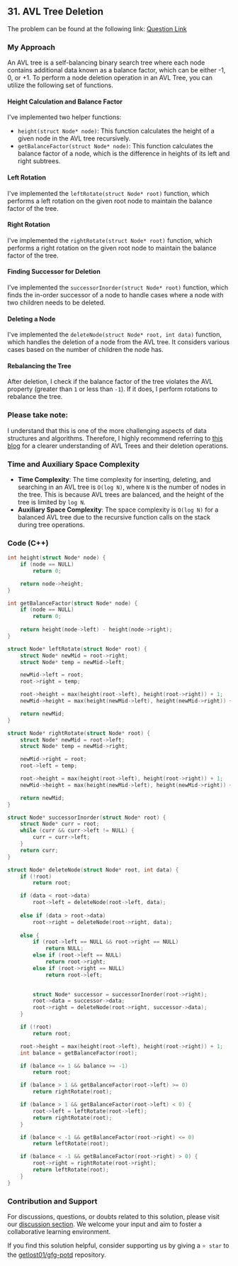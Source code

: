 ## 31. AVL Tree Deletion

The problem can be found at the following link: [Question Link](https://practice.geeksforgeeks.org/problems/avl-tree-deletion/1)

### My Approach

An AVL tree is a self-balancing binary search tree where each node contains additional data known as a balance factor, which can be either -1, 0, or +1.
To perform a node deletion operation in an AVL Tree, you can utilize the following set of functions.

#### Height Calculation and Balance Factor
I've implemented two helper functions:
- `height(struct Node* node)`: This function calculates the height of a given node in the AVL tree recursively.
- `getBalanceFactor(struct Node* node)`: This function calculates the balance factor of a node, which is the difference in heights of its left and right subtrees.

#### Left Rotation
I've implemented the `leftRotate(struct Node* root)` function, which performs a left rotation on the given root node to maintain the balance factor of the tree.

#### Right Rotation
I've implemented the `rightRotate(struct Node* root)` function, which performs a right rotation on the given root node to maintain the balance factor of the tree.

#### Finding Successor for Deletion
I've implemented the `successorInorder(struct Node* root)` function, which finds the in-order successor of a node to handle cases where a node with two children needs to be deleted.

#### Deleting a Node
I've implemented the `deleteNode(struct Node* root, int data)` function, which handles the deletion of a node from the AVL tree. It considers various cases based on the number of children the node has.

#### Rebalancing the Tree
After deletion, I check if the balance factor of the tree violates the AVL property (greater than `1` or less than `-1`). If it does, I perform rotations to rebalance the tree.

### Please take note:
I understand that this is one of the more challenging aspects of data structures and algorithms. Therefore, I highly recommend referring to [this blog](https://www.programiz.com/dsa/avl-tree) for a clearer understanding of AVL Trees and their deletion operations.

### Time and Auxiliary Space Complexity

- **Time Complexity**: The time complexity for inserting, deleting, and searching in an AVL tree is `O(log N)`, where `N` is the number of nodes in the tree. This is because AVL trees are balanced, and the height of the tree is limited by `log N`.
- **Auxiliary Space Complexity**: The space complexity is `O(log N)` for a balanced AVL tree due to the recursive function calls on the stack during tree operations.

### Code (C++)
```cpp
int height(struct Node* node) {
    if (node == NULL) 
        return 0;

    return node->height;
}

int getBalanceFactor(struct Node* node) {
    if (node == NULL) 
        return 0;
        
    return height(node->left) - height(node->right);
}

struct Node* leftRotate(struct Node* root) {
    struct Node* newMid = root->right;
    struct Node* temp = newMid->left;

    newMid->left = root;
    root->right = temp;

    root->height = max(height(root->left), height(root->right)) + 1;
    newMid->height = max(height(newMid->left), height(newMid->right)) + 1;

    return newMid;
}

struct Node* rightRotate(struct Node* root) {
    struct Node* newMid = root->left;
    struct Node* temp = newMid->right;

    newMid->right = root;
    root->left = temp;

    root->height = max(height(root->left), height(root->right)) + 1;
    newMid->height = max(height(newMid->left), height(newMid->right)) + 1;

    return newMid;
}

struct Node* successorInorder(struct Node* root) {
    struct Node* curr = root;
    while (curr && curr->left != NULL) {
        curr = curr->left;
    }
    return curr;
}

struct Node* deleteNode(struct Node* root, int data) {
    if (!root) 
        return root;

    if (data < root->data) 
        root->left = deleteNode(root->left, data);
        
    else if (data > root->data)
        root->right = deleteNode(root->right, data);
        
    else {
        if (root->left == NULL && root->right == NULL) 
            return NULL;
        else if (root->left == NULL) 
            return root->right;
        else if (root->right == NULL) 
            return root->left;
        

        struct Node* successor = successorInorder(root->right);
        root->data = successor->data;
        root->right = deleteNode(root->right, successor->data);
    }

    if (!root) 
        return root;

    root->height = max(height(root->left), height(root->right)) + 1;
    int balance = getBalanceFactor(root);

    if (balance <= 1 && balance >= -1)
        return root;

    if (balance > 1 && getBalanceFactor(root->left) >= 0)
        return rightRotate(root);

    if (balance > 1 && getBalanceFactor(root->left) < 0) {
        root->left = leftRotate(root->left);
        return rightRotate(root);
    }

    if (balance < -1 && getBalanceFactor(root->right) <= 0) 
        return leftRotate(root);

    if (balance < -1 && getBalanceFactor(root->right) > 0) {
        root->right = rightRotate(root->right);
        return leftRotate(root);
    }
}
```

### Contribution and Support

For discussions, questions, or doubts related to this solution, please visit our [discussion section](https://github.com/getlost01/gfg-potd/discussions). We welcome your input and aim to foster a collaborative learning environment.

If you find this solution helpful, consider supporting us by giving a `⭐ star` to the [getlost01/gfg-potd](https://github.com/getlost01/gfg-potd) repository.